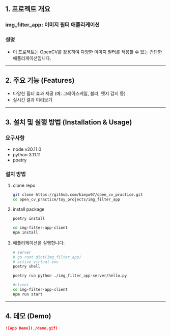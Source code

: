 <!-- @format -->

## 1. 프로젝트 개요

### img_filter_app: 이미지 필터 애플리케이션

### 설명

- 이 프로젝트는 OpenCV를 활용하여 다양한 이미지 필터를 적용할 수 있는 간단한 애플리케이션입니다.

---

## 2. 주요 기능 (Features)

- 다양한 필터 효과 제공 (예: 그레이스케일, 블러, 엣지 감지 등)
- 실시간 결과 미리보기

---

## 3. 설치 및 실행 방법 (Installation & Usage)

### 요구사항

- node v20.11.0
- python 3.11.11
- poetry

### 설치 방법

1. clone repo
   ```bash
   git clone https://github.com/kimyw97/open_cv_practice.git
   cd open_cv_practice/toy_projects/img_filter_app
   ```
2. install package

   ```bash
   poetry install

   cd img-filter-app-client
   npm install
   ```

3. 애플리케이션을 실행합니다:

   ```bash
   # server
   # go root dict(img_filter_app)
   # active virtual env
   poetry shell

   poetry run python ./img_filter_app-server/hello.py

   #client
   cd img-filter-app-client
   npm run start
   ```

---

## 4. 데모 (Demo)

```markdown
![App Demo](./demo.gif)
```
